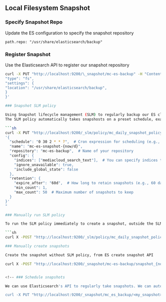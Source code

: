 ## Local Filesystem Snapshot

### Specify Snapshot Repo

Update the ES configuration to specify the snapshot repository

`path.repo: "/usr/share/elasticsearch/backup"`

### Register Snapshot

Use the Elasticsearch API to register our snapshot repository

```sh
curl -X PUT "http://localhost:9200/\_snapshot/mc-es-backup" -H "Content-Type: application/json" -d '{
"type": "fs",
"settings": {
"location": "/usr/share/elasticsearch/backup",
}
}'

### Snapshot SLM policy

Using Snapshot lifecycle management (SLM) to regularly backup our ES cluster.
The SLM policy automatically takes snapshosts on a preset schedule, example below takes snapshots daily at 2.30AM

```sh
curl -X PUT "http://localhost:9200/_slm/policy/mc_daily_snapshot_policy
'{
  "schedule": "0 30 2 * * ?",  # Cron expression for scheduling (e.g., daily at 2:30 AM)
  "name": "mc-es-snapshot-{now/d}",
  "repository": "mc-es-backup",  # Name of your repository
  "config": {
    "indices": ["mediacloud_search_text"],  # You can specify indices to snapshot, use "*" to match all
    "ignore_unavailable": true,
    "include_global_state": false
  },
  "retention": {
    "expire_after": "60d",  # How long to retain snapshots (e.g., 60 days)
    "min_count": 1,
    "max_count": 50  # Maximum number of snapshots to keep
  }
}'
"

### Manually run SLM policy

To run the SLM policy immediately to create a snapshot, outside the SLM schedule

```sh
curl X -POST "http://localhost:9200/_slm/policy/mc_daily_snapshot_policy/_execute"

### Manually create snapshots

Create the snapshot without SLM policy, from ES create snapshot API

curl X -POST "http://localhost:9200/_snapshot/mc-es-backup/snapshot_{now/d}?wait_for_completion=true"


<!-- ### Schedule snapshots

We can use Elasticsearch's API to regularly take snapshots. We can automate this using cron jobs (leveraging on `swarm-cronjob`)

curl -X PUT "http://localhost:9200/_snapshot/mc_es_backup/<my_snapshot>?wait_for_completion=true -->
